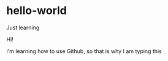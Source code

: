 # hello-world
Just learning 

Hi!

 l'm learning how to use Github, so that is why I am typing this
